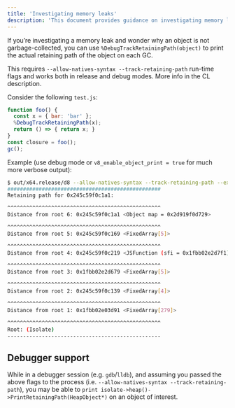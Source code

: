 ```yaml
---
title: 'Investigating memory leaks'
description: 'This document provides guidance on investigating memory leaks in V8.'
---
```

If you’re investigating a memory leak and wonder why an object is not garbage-collected, you can use `%DebugTrackRetainingPath(object)` to print the actual retaining path of the object on each GC.

This requires `--allow-natives-syntax --track-retaining-path` run-time flags and works both in release and debug modes. More info in the CL description.

Consider the following `test.js`:

```js
function foo() {
  const x = { bar: 'bar' };
  %DebugTrackRetainingPath(x);
  return () => { return x; }
}
const closure = foo();
gc();
```

Example (use debug mode or `v8_enable_object_print = true` for much more verbose output):

```bash
$ out/x64.release/d8 --allow-natives-syntax --track-retaining-path --expose-gc test.js
#################################################
Retaining path for 0x245c59f0c1a1:

^^^^^^^^^^^^^^^^^^^^^^^^^^^^^^^^^^^^^^^^^^^^^^^^^
Distance from root 6: 0x245c59f0c1a1 <Object map = 0x2d919f0d729>

^^^^^^^^^^^^^^^^^^^^^^^^^^^^^^^^^^^^^^^^^^^^^^^^^
Distance from root 5: 0x245c59f0c169 <FixedArray[5]>

^^^^^^^^^^^^^^^^^^^^^^^^^^^^^^^^^^^^^^^^^^^^^^^^^
Distance from root 4: 0x245c59f0c219 <JSFunction (sfi = 0x1fbb02e2d7f1)>

^^^^^^^^^^^^^^^^^^^^^^^^^^^^^^^^^^^^^^^^^^^^^^^^^
Distance from root 3: 0x1fbb02e2d679 <FixedArray[5]>

^^^^^^^^^^^^^^^^^^^^^^^^^^^^^^^^^^^^^^^^^^^^^^^^^
Distance from root 2: 0x245c59f0c139 <FixedArray[4]>

^^^^^^^^^^^^^^^^^^^^^^^^^^^^^^^^^^^^^^^^^^^^^^^^^
Distance from root 1: 0x1fbb02e03d91 <FixedArray[279]>

^^^^^^^^^^^^^^^^^^^^^^^^^^^^^^^^^^^^^^^^^^^^^^^^^
Root: (Isolate)
-------------------------------------------------
```

## Debugger support

While in a debugger session (e.g. `gdb`/`lldb`), and assuming you passed the above flags to the process (i.e. `--allow-natives-syntax --track-retaining-path`), you may be able to `print isolate->heap()->PrintRetainingPath(HeapObject*)` on an object of interest.
